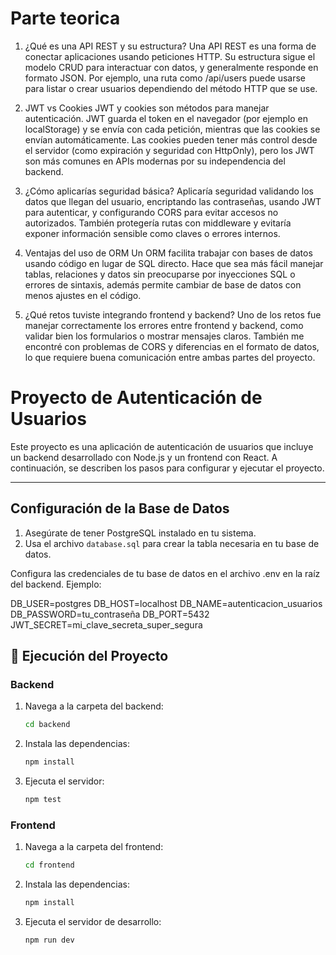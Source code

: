 # Parte teorica
1. ¿Qué es una API REST y su estructura?
Una API REST es una forma de conectar aplicaciones usando peticiones HTTP. Su estructura sigue el modelo CRUD para interactuar con datos, y generalmente responde en formato JSON. Por ejemplo, una ruta como /api/users puede usarse para listar o crear usuarios dependiendo del método HTTP que se use.

2. JWT vs Cookies
JWT y cookies son métodos para manejar autenticación. JWT guarda el token en el navegador (por ejemplo en localStorage) y se envía con cada petición, mientras que las cookies se envían automáticamente. Las cookies pueden tener más control desde el servidor (como expiración y seguridad con HttpOnly), pero los JWT son más comunes en APIs modernas por su independencia del backend.

3. ¿Cómo aplicarías seguridad básica?
Aplicaría seguridad validando los datos que llegan del usuario, encriptando las contraseñas, usando JWT para autenticar, y configurando CORS para evitar accesos no autorizados. También protegería rutas con middleware y evitaría exponer información sensible como claves o errores internos.

4. Ventajas del uso de ORM
Un ORM facilita trabajar con bases de datos usando código en lugar de SQL directo. Hace que sea más fácil manejar tablas, relaciones y datos sin preocuparse por inyecciones SQL o errores de sintaxis, además permite cambiar de base de datos con menos ajustes en el código.

5. ¿Qué retos tuviste integrando frontend y backend?
Uno de los retos fue manejar correctamente los errores entre frontend y backend, como validar bien los formularios o mostrar mensajes claros. También me encontré con problemas de CORS y diferencias en el formato de datos, lo que requiere buena comunicación entre ambas partes del proyecto.

# Proyecto de Autenticación de Usuarios

Este proyecto es una aplicación de autenticación de usuarios que incluye un backend desarrollado con Node.js y un frontend con React. A continuación, se describen los pasos para configurar y ejecutar el proyecto.

---

## Configuración de la Base de Datos

1. Asegúrate de tener PostgreSQL instalado en tu sistema.
2. Usa el archivo `database.sql` para crear la tabla necesaria en tu base de datos. 

Configura las credenciales de tu base de datos en el archivo .env en la raíz del backend. Ejemplo:

DB_USER=postgres
DB_HOST=localhost
DB_NAME=autenticacion_usuarios
DB_PASSWORD=tu_contraseña
DB_PORT=5432
JWT_SECRET=mi_clave_secreta_super_segura

## 🚀 Ejecución del Proyecto

### Backend

1. Navega a la carpeta del backend:
   ```bash
   cd backend
   ```

2. Instala las dependencias:
   ```bash
   npm install
   ```

3. Ejecuta el servidor:
   ```bash
   npm test
   ```

### Frontend

1. Navega a la carpeta del frontend:
   ```bash
   cd frontend
   ```

2. Instala las dependencias:
   ```bash
   npm install
   ```

3. Ejecuta el servidor de desarrollo:
   ```bash
   npm run dev
   ```
